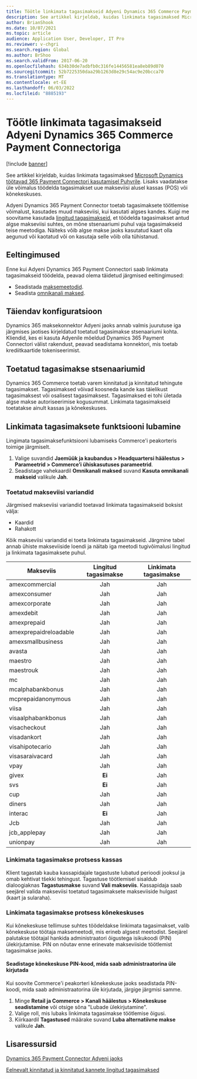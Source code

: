 ```yaml
---
title: Töötle linkimata tagasimakseid Adyeni Dynamics 365 Commerce Payment Connectoriga
description: See artikkel kirjeldab, kuidas linkimata tagasimaksed Microsoft Dynamics töötavad 365 Payment Connectori kasutamisel Puhvrile.
author: BrianShook
ms.date: 10/07/2021
ms.topic: article
audience: Application User, Developer, IT Pro
ms.reviewer: v-chgri
ms.search.region: Global
ms.author: BrShoo
ms.search.validFrom: 2017-06-20
ms.openlocfilehash: 634b30de7adbfb0c316fe14456581ea8eb89d070
ms.sourcegitcommit: 52b7225350daa29b1263d8e29c54ac9e20bcca70
ms.translationtype: MT
ms.contentlocale: et-EE
ms.lasthandoff: 06/03/2022
ms.locfileid: "8885193"
---
```

# <a name="process-unlinked-refunds-with-the-dynamics-365-commerce-payment-connector-for-adyen"></a>Töötle linkimata tagasimakseid Adyeni Dynamics 365 Commerce Payment Connectoriga

[!include [banner](../includes/banner.md)]

See artikkel kirjeldab, kuidas linkimata tagasimaksed [Microsoft Dynamics töötavad 365 Payment Connectori kasutamisel Puhvrile](adyen-connector.md). Lisaks vaadatakse üle võimalus töödelda tagasimakset uue makseviisi alusel kassas (POS) või kõnekeskuses.

Adyeni Dynamics 365 Payment Connector toetab tagasimaksete töötlemise võimalust, kasutades muud makseviisi, kui kasutati algses kandes. Kuigi me soovitame kasutada [lingitud tagasimakseid](linked-refunds.md), et töödelda tagasimakset antud algse makseviisi suhtes, on mõne stsenaariumi puhul vaja tagasimakseid teise meetodiga. Näiteks võib algse makse jaoks kasutatud kaart olla aegunud või kaotatud või on kasutaja selle võib olla tühistanud.

## <a name="prerequisites"></a>Eeltingimused

Enne kui Adyeni Dynamics 365 Payment Connectori saab linkimata tagasimakseid töödelda, peavad olema täidetud järgmised eeltingimused:

- Seadistada [maksemeetodid](../payment-methods.md).
- Seadista [omnikanali maksed](../omni-channel-payments.md).

## <a name="additional-configuration"></a>Täiendav konfiguratsioon

Dynamics 365 maksekonnektor Adyeni jaoks annab valmis juurutuse iga järgmises jaotises kirjeldatud toetatud tagasimakse stsenaariumi kohta. Kliendid, kes ei kasuta Adyenile mõeldud Dynamics 365 Payment Connectori välist rakendust, peavad seadistama konnektori, mis toetab krediitkaartide tokeniseerimist.

## <a name="supported-refund-scenarios"></a>Toetatud tagasimakse stsenaariumid

Dynamics 365 Commerce toetab varem kinnitatud ja kinnitatud tehingute tagasimakset. Tagasimaksed võivad koosneda kande kas täielikust tagasimaksest või osalisest tagasimaksest. Tagasimaksed ei tohi ületada algse makse autoriseerimise kogusummat. Linkimata tagasimakseid toetatakse ainult kassas ja kõnekeskuses.

## <a name="enable-unlinked-refunds-functionality"></a>Linkimata tagasimaksete funktsiooni lubamine

Lingimata tagasimaksefunktsiooni lubamiseks Commerce'i peakorteris toimige järgmiselt.

1. Valige suvandid **Jaemüük ja kaubandus \> Headquartersi häälestus \> Parameetrid \> Commerce’i ühiskasutuses parameetrid**.
1. Seadistage vahekaardil **Omnikanali maksed** suvand **Kasuta omnikanali makseid** valikule **Jah**.

### <a name="supported-payment-method-variants"></a>Toetatud makseviisi variandid

Järgmised makseviisi variandid toetavad linkimata tagasimakseid boksist välja:

- Kaardid
- Rahakott

Kõik makseviisi variandid ei toeta linkimata tagasimakseid. Järgmine tabel annab ühiste makseviiside loendi ja näitab iga meetodi tugivõimalusi lingitud ja linkimata tagasimaksete puhul.

| Makseviis        | Lingitud tagasimakse | Linkimata tagasimakse |
|-----------------------|:-------------:|:---------------:|
| amexcommercial        | Jah           | Jah             |
| amexconsumer          | Jah           | Jah             |
| amexcorporate         | Jah           | Jah             |
| amexdebit             | Jah           | Jah             |
| amexprepaid           | Jah           | Jah             |
| amexprepaidreloadable | Jah           | Jah             |
| amexsmallbusiness     | Jah           | Jah             |
| avasta              | Jah           | Jah             |
| maestro               | Jah           | Jah             |
| maestrouk             | Jah           | Jah             |
| mc                    | Jah           | Jah             |
| mcalphabankbonus      | Jah           | Jah             |
| mcprepaidanonymous    | Jah           | Jah             |
| viisa                  | Jah           | Jah             |
| visaalphabankbonus    | Jah           | Jah             |
| visacheckout          | Jah           | Jah             |
| visadankort           | Jah           | Jah             |
| visahipotecario       | Jah           | Jah             |
| visasaraivacard       | Jah           | Jah             |
| vpay                  | Jah           | Jah             |
| givex                 | **Ei**        | Jah             |
| svs                   | **Ei**        | Jah             |
| cup                   | Jah           | Jah             |
| diners                | Jah           | Jah             |
| interac               | **Ei**        | Jah             |
| Jcb                   | Jah           | Jah             |
| jcb_applepay          | Jah           | Jah             |
| unionpay              | Jah           | Jah             |

### <a name="process-an-unlinked-refund-in-pos"></a>Linkimata tagasimakse protsess kassas

Klient tagastab kauba kassapidajale tagastuste lubatud perioodi jooksul ja omab kehtivat tšekki tehingust. Tagastuse töötlemisel sisaldub dialoogiaknas **Tagastusmakse** suvand **Vali makseviis**. Kassapidaja saab seejärel valida makseviisi toetatud tagasimaksete makseviiside hulgast (kaart ja sularaha).

### <a name="process-an-unlinked-refund-in-call-center"></a>Linkimata tagasimakse protsess kõnekeskuses

Kui kõnekeskuse tellimuse suhtes töödeldakse linkimata tagasimakset, valib kõnekeskuse töötaja maksemeetodi, mis erineb algsest meetodist. Seejärel palutakse töötajal hankida administraatori õigustega isikukoodi (PIN) ülekirjutamise. PIN on nõutav enne erinevate makseviiside töötlemist tagasimakse jaoks.

#### <a name="set-up-an-administrator-override-pin-for-call-center"></a>Seadistage kõnekeskuse PIN-kood, mida saab administraatorina üle kirjutada

Kui soovite Commerce'i peakorteri kõnekeskuse jaoks seadistada PIN-koodi, mida saab administraatorina üle kirjutada, järgige järgmisi samme.

1. Minge **Retail ja Commerce \> Kanali häälestus \> Kõnekeskuse seadistamine** või otsige sõna "Lubade ülekirjutamine".
1. Valige roll, mis lubaks linkimata tagasimakse töötlemise õigusi.
1. Kiirkaardil **Tagastused** määrake suvand **Luba alternatiivne makse** valikule **Jah**.

## <a name="additional-resources"></a>Lisaressursid

[Dynamics 365 Payment Connector Adyeni jaoks](adyen-connector.md)

[Eelnevalt kinnitatud ja kinnitatud kannete lingitud tagasimaksed](linked-refunds.md)
